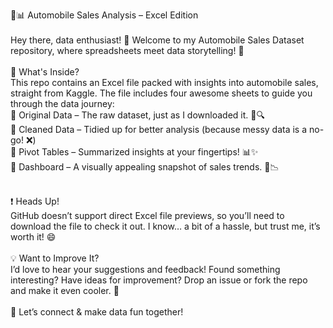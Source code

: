 🚗📊 Automobile Sales Analysis – Excel Edition <br>
<br>Hey there, data enthusiast! 👋 Welcome to my Automobile Sales Dataset repository, where spreadsheets meet data storytelling! 🚀<br>
<br>
📂 What's Inside?<br>
This repo contains an Excel file packed with insights into automobile sales, straight from Kaggle. The file includes four awesome sheets to guide you through the data journey:
<br>
🔹 Original Data – The raw dataset, just as I downloaded it. 🚗🔍<br>
🔹 Cleaned Data – Tidied up for better analysis (because messy data is a no-go! ❌)<br>
🔹 Pivot Tables – Summarized insights at your fingertips! 📊✨<br>
🔹 Dashboard – A visually appealing snapshot of sales trends. 🎨📉<br><br>

❗ Heads Up!<br>
GitHub doesn’t support direct Excel file previews, so you’ll need to download the file to check it out. I know… a bit of a hassle, but trust me, it’s worth it! 😄<br>
<br>
💡 Want to Improve It?<br>
I’d love to hear your suggestions and feedback! Found something interesting? Have ideas for improvement? Drop an issue or fork the repo and make it even cooler. 🚀<br>
<br>
📩 Let’s connect & make data fun together!<br>
